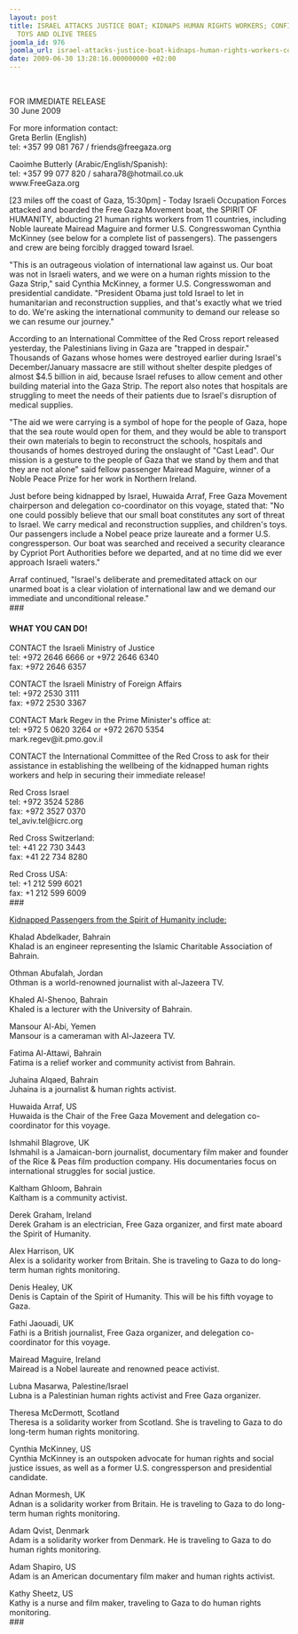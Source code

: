 ```yaml
---
layout: post
title: ISRAEL ATTACKS JUSTICE BOAT; KIDNAPS HUMAN RIGHTS WORKERS; CONFISCATES MEDICINE,
  TOYS AND OLIVE TREES
joomla_id: 976
joomla_url: israel-attacks-justice-boat-kidnaps-human-rights-workers-confiscates-medicine-toys-and-olive-trees
date: 2009-06-30 13:28:16.000000000 +02:00
---
```

<script type="text/javascript">
digg_url = 'http://digg.com/world_news/Israel_Attacks_Justice_Boat_Kidnaps_Human_Rights_Workers';
</script>
<script src="http://digg.com/tools/diggthis.js" type="text/javascript"></script> 

<p> </p>
<p>FOR IMMEDIATE RELEASE<br />30 June 2009</p>
<p>For more information contact:<br />Greta Berlin (English)<br />tel: +357 99 081 767 / friends@freegaza.org</p>
<p>Caoimhe Butterly (Arabic/English/Spanish):<br />tel: +357 99 077 820 / sahara78@hotmail.co.uk<br />www.FreeGaza.org</p>
<p>[23 miles off the coast of Gaza, 15:30pm] - Today Israeli Occupation Forces attacked and boarded the Free Gaza Movement boat, the SPIRIT OF HUMANITY, abducting 21 human rights workers from 11 countries, including Noble laureate Mairead Maguire and former U.S. Congresswoman Cynthia McKinney (see below for a complete list of passengers). The passengers and crew are being forcibly dragged toward Israel.</p>
<p>"This is an outrageous violation of international law against us. Our boat was not in Israeli waters, and we were on a human rights mission to the Gaza Strip," said Cynthia McKinney, a former U.S. Congresswoman and presidential candidate. "President Obama just told Israel to let in humanitarian and reconstruction supplies, and that's exactly what we tried to do. We're asking the international community to demand our release so we can resume our journey."</p>
<p>According to an International Committee of the Red Cross report released yesterday, the Palestinians living in Gaza are "trapped in despair." Thousands of Gazans whose homes were destroyed earlier during Israel's December/January massacre are still without shelter despite pledges of almost $4.5 billion in aid, because Israel refuses to allow cement and other building material into the Gaza Strip. The report also notes that hospitals are struggling to meet the needs of their patients due to Israel's disruption of medical supplies.</p>
<p>"The aid we were carrying is a symbol of hope for the people of Gaza, hope that the sea route would open for them, and they would be able to transport their own materials to begin to reconstruct the schools, hospitals and thousands of homes destroyed during the onslaught of "Cast Lead". Our mission is a gesture to the people of Gaza that we stand by them and that they are not alone" said fellow passenger Mairead Maguire, winner of a Noble Peace Prize for her work in Northern Ireland.</p>
<p>Just before being kidnapped by Israel, Huwaida Arraf, Free Gaza Movement chairperson and delegation co-coordinator on this voyage, stated that: "No one could possibly believe that our small boat constitutes any sort of threat to Israel. We carry  medical and reconstruction supplies, and children's toys. Our passengers include a Nobel peace prize laureate and a former U.S. congressperson. Our boat was searched and received a security clearance by Cypriot Port Authorities before we departed, and at no time did we ever approach Israeli waters."</p>
<p>Arraf continued, "Israel's deliberate and premeditated attack on our unarmed boat is a clear violation of international law and we demand our immediate and unconditional release."<br />###</p>
<h4>WHAT YOU CAN DO!</h4>
<p>

</p>
<p>CONTACT the Israeli Ministry of Justice<br />tel: +972 2646 6666 or +972 2646 6340<br />fax: +972 2646 6357</p>
<p>CONTACT the Israeli Ministry of Foreign Affairs<br />tel: +972 2530 3111<br />fax: +972 2530 3367</p>
<p>CONTACT Mark Regev in the Prime Minister's office at:<br />tel: +972 5 0620 3264 or +972 2670 5354<br />mark.regev@it.pmo.gov.il</p>
<p>CONTACT the International Committee of the Red Cross to ask for their assistance in establishing the wellbeing of the kidnapped human rights workers and help in securing their immediate release!</p>
<p>Red Cross Israel<br />tel: +972 3524 5286<br />fax: +972 3527 0370<br />tel_aviv.tel@icrc.org</p>
<p>Red Cross Switzerland:<br />tel: +41 22 730 3443<br />fax: +41 22 734 8280</p>
<p>Red Cross USA:<br />tel: +1 212 599 6021<br />fax: +1 212 599 6009<br />###</p>
<p><a title="passengers" href="en/boat-trips/passenger-lists/67-eighth-trip-to-gaza">Kidnapped Passengers from the Spirit of Humanity include:</a></p>
<p>Khalad Abdelkader, Bahrain<br />Khalad is an engineer representing the Islamic Charitable Association of Bahrain.</p>
<p>Othman Abufalah, Jordan<br />Othman is a world-renowned journalist with al-Jazeera TV.</p>
<p>Khaled Al-Shenoo, Bahrain<br />Khaled is a lecturer with the University of Bahrain.</p>
<p>Mansour Al-Abi, Yemen<br />Mansour is a cameraman with Al-Jazeera TV.</p>
<p>Fatima Al-Attawi, Bahrain<br />Fatima is a relief worker and community activist from Bahrain.</p>
<p>Juhaina Alqaed, Bahrain<br />Juhaina is a journalist &amp; human rights activist.</p>
<p>Huwaida Arraf, US<br />Huwaida is the Chair of the Free Gaza Movement and delegation co-coordinator for this voyage.</p>
<p>Ishmahil Blagrove, UK<br />Ishmahil is a Jamaican-born journalist, documentary film maker and founder of the Rice &amp; Peas film production company. His documentaries focus on international struggles for social justice.</p>
<p>Kaltham Ghloom, Bahrain<br />Kaltham is a community activist.</p>
<p>Derek Graham, Ireland<br />Derek Graham is an electrician, Free Gaza organizer, and first mate aboard the Spirit of Humanity.</p>
<p>Alex Harrison, UK<br />Alex is a solidarity worker from Britain. She is traveling to Gaza to do long-term human rights monitoring.</p>
<p>Denis Healey, UK<br />Denis is Captain of the Spirit of Humanity. This will be his fifth voyage to Gaza.</p>
<p>Fathi Jaouadi, UK<br />Fathi is a British journalist, Free Gaza organizer, and delegation co-coordinator for this voyage.</p>
<p>Mairead Maguire, Ireland<br />Mairead is a Nobel laureate and renowned peace activist.</p>
<p>Lubna Masarwa, Palestine/Israel<br />Lubna is a Palestinian human rights activist and Free Gaza organizer.</p>
<p>Theresa McDermott, Scotland<br />Theresa is a solidarity worker from Scotland. She is traveling to Gaza to do long-term human rights monitoring.</p>
<p>Cynthia McKinney, US<br />Cynthia McKinney is an outspoken advocate for human rights and social justice issues, as well as a former U.S. congressperson and presidential candidate.</p>
<p>Adnan Mormesh, UK<br />Adnan is a solidarity worker from Britain. He is traveling to Gaza to do long-term human rights monitoring.</p>
<p>Adam Qvist, Denmark<br />Adam is a solidarity worker from Denmark. He is traveling to Gaza to do human rights monitoring.</p>
<p>Adam Shapiro, US<br />Adam is an American documentary film maker and human rights activist.</p>
<p>Kathy Sheetz, US<br />Kathy is a nurse and film maker, traveling to Gaza to do human rights monitoring.<br />###</p>
